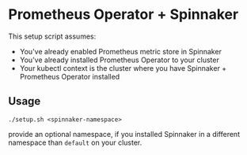 # Prometheus Operator + Spinnaker

This setup script assumes:

* You've already enabled Prometheus metric store in Spinnaker
* You've already installed Prometheus Operator to your cluster
* Your kubectl context is the cluster where you have Spinnaker + Prometheus Operator installed

## Usage

`./setup.sh <spinnaker-namespace>`

provide an optional namespace, if you installed Spinnaker in a different namespace than `default` on your cluster.
